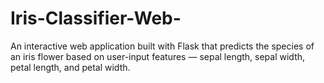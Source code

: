 # Iris-Classifier-Web-
An interactive web application built with Flask that predicts the species of an iris flower based on user-input features — sepal length, sepal width, petal length, and petal width.
